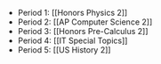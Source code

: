 - Period 1: [[Honors Physics 2]]
- Period 2: [[AP Computer Science 2]]
- Period 3: [[Honors Pre-Calculus 2]]
- Period 4: [[IT Special Topics]]
- Period 5: [[US History 2]]
